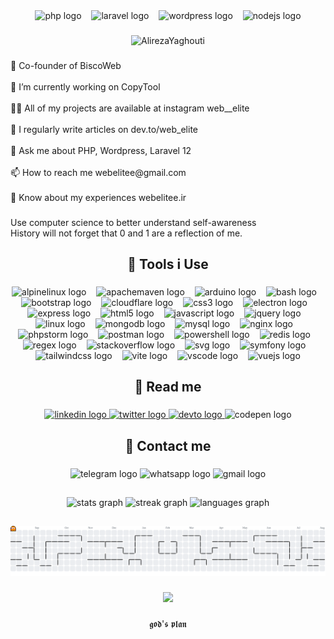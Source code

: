 <div align="center">
  <img src="https://img.shields.io/badge/PHP-777BB4?logo=php&logoColor=black&style=for-the-badge" height="40" alt="php logo"  />
  <img width="8" />
  <img src="https://img.shields.io/badge/Laravel-FF2D20?logo=laravel&logoColor=white&style=for-the-badge" height="40" alt="laravel logo"  />
  <img width="8" />
  <img src="https://img.shields.io/badge/WordPress-21759B?logo=wordpress&logoColor=white&style=for-the-badge" height="40" alt="wordpress logo"  />
  <img width="8" />
  <img src="https://img.shields.io/badge/Node.js-339933?logo=nodedotjs&logoColor=white&style=for-the-badge" height="40" alt="nodejs logo"  />
</div>

###

<div align="center">
<img src="https://readme-typing-svg.demolab.com?font=Honk&pause=100&center=true&multiline=true&repeat=false&width=900&height=100&size=40&lines=Hi%2C+I'm+Alireza;Mid-level+Developer+(Full-Stack)" alt="AlirezaYaghouti" />
</div>

###

<p align="left">🙌 Co-founder of BiscoWeb<br><br>🔭 I’m currently working on CopyTool<br><br>👨‍💻 All of my projects are available at instagram web__elite<br><br>📝 I regularly write articles on dev.to/web_elite<br><br>💬 Ask me about PHP, Wordpress, Laravel 12<br><br>📫 How to reach me webelitee@gmail.com<br><br>📄 Know about my experiences webelitee.ir</p>

###

<p align="left">Use computer science to better understand self-awareness<br>History will not forget that 0 and 1 are a reflection of me.</p>

###

<h2 align="center">🔧 Tools i Use</h2>

###

<div align="center">
  <img src="https://skillicons.dev/icons?i=alpinejs" height="35" alt="alpinelinux logo"  />
  <img width="8" />
  <img src="https://skillicons.dev/icons?i=maven" height="35" alt="apachemaven logo"  />
  <img width="8" />
  <img src="https://skillicons.dev/icons?i=arduino" height="35" alt="arduino logo"  />
  <img width="8" />
  <img src="https://skillicons.dev/icons?i=bash" height="35" alt="bash logo"  />
  <img width="8" />
  <img src="https://skillicons.dev/icons?i=bootstrap" height="35" alt="bootstrap logo"  />
  <img width="8" />
  <img src="https://skillicons.dev/icons?i=cloudflare" height="35" alt="cloudflare logo"  />
  <img width="8" />
  <img src="https://skillicons.dev/icons?i=css" height="35" alt="css3 logo"  />
  <img width="8" />
  <img src="https://skillicons.dev/icons?i=electron" height="35" alt="electron logo"  />
  <img width="8" />
  <img src="https://skillicons.dev/icons?i=express" height="35" alt="express logo"  />
  <img width="8" />
  <img src="https://skillicons.dev/icons?i=html" height="35" alt="html5 logo"  />
  <img width="8" />
  <img src="https://skillicons.dev/icons?i=js" height="35" alt="javascript logo"  />
  <img width="8" />
  <img src="https://skillicons.dev/icons?i=jquery" height="35" alt="jquery logo"  />
  <img width="8" />
  <img src="https://skillicons.dev/icons?i=linux" height="35" alt="linux logo"  />
  <img width="8" />
  <img src="https://skillicons.dev/icons?i=mongodb" height="35" alt="mongodb logo"  />
  <img width="8" />
  <img src="https://skillicons.dev/icons?i=mysql" height="35" alt="mysql logo"  />
  <img width="8" />
  <img src="https://skillicons.dev/icons?i=nginx" height="35" alt="nginx logo"  />
  <img width="8" />
  <img src="https://skillicons.dev/icons?i=phpstorm" height="35" alt="phpstorm logo"  />
  <img width="8" />
  <img src="https://skillicons.dev/icons?i=postman" height="35" alt="postman logo"  />
  <img width="8" />
  <img src="https://skillicons.dev/icons?i=powershell" height="35" alt="powershell logo"  />
  <img width="8" />
  <img src="https://skillicons.dev/icons?i=redis" height="35" alt="redis logo"  />
  <img width="8" />
  <img src="https://skillicons.dev/icons?i=regex" height="35" alt="regex logo"  />
  <img width="8" />
  <img src="https://skillicons.dev/icons?i=stackoverflow" height="35" alt="stackoverflow logo"  />
  <img width="8" />
  <img src="https://skillicons.dev/icons?i=svg" height="35" alt="svg logo"  />
  <img width="8" />
  <img src="https://skillicons.dev/icons?i=symfony" height="35" alt="symfony logo"  />
  <img width="8" />
  <img src="https://skillicons.dev/icons?i=tailwind" height="35" alt="tailwindcss logo"  />
  <img width="8" />
  <img src="https://skillicons.dev/icons?i=vite" height="35" alt="vite logo"  />
  <img width="8" />
  <img src="https://skillicons.dev/icons?i=vscode" height="35" alt="vscode logo"  />
  <img width="8" />
  <img src="https://skillicons.dev/icons?i=vue" height="35" alt="vuejs logo"  />
</div>

###

<h2 align="center">👀 Read me</h2>

###

<div align="center">
  <a href="https://linkedin.com/in/webelite" target="_blank">
    <img src="https://raw.githubusercontent.com/maurodesouza/profile-readme-generator/master/src/assets/icons/social/linkedin/default.svg" width="85" height="35" alt="linkedin logo"  />
  </a>
  <a href="https://twitter.com/alirezayaghouti" target="_blank">
    <img src="https://raw.githubusercontent.com/maurodesouza/profile-readme-generator/master/src/assets/icons/social/twitter/default.svg" width="85" height="35" alt="twitter logo"  />
  </a>
  <a href="https://dev.to/web_elite" target="_blank">
    <img src="https://raw.githubusercontent.com/maurodesouza/profile-readme-generator/master/src/assets/icons/social/devto/default.svg" width="85" height="35" alt="devto logo"  />
  </a>
  <img src="https://raw.githubusercontent.com/maurodesouza/profile-readme-generator/master/src/assets/icons/social/codepen/default.svg" width="85" height="35" alt="codepen logo"  />
</div>

###

<h2 align="center">📩 Contact me</h2>

###

<div align="center">
  <img src="https://raw.githubusercontent.com/maurodesouza/profile-readme-generator/master/src/assets/icons/social/telegram/default.svg" width="85" height="35" alt="telegram logo"  />
  <img src="https://raw.githubusercontent.com/maurodesouza/profile-readme-generator/master/src/assets/icons/social/whatsapp/default.svg" width="85" height="35" alt="whatsapp logo"  />
  <img src="https://raw.githubusercontent.com/maurodesouza/profile-readme-generator/master/src/assets/icons/social/gmail/default.svg" width="85" height="35" alt="gmail logo"  />
</div>

###

<h2 align="center"></h2>

###

<div align="center">
  <img src="https://github-readme-stats.vercel.app/api?username=web-elite&hide_title=false&hide_rank=false&show_icons=true&include_all_commits=true&count_private=true&disable_animations=false&theme=github_dark&locale=en&hide_border=true&order=1" height="180" alt="stats graph"  />
  <img src="https://streak-stats.demolab.com?user=web-elite&locale=en&mode=daily&theme=github_dark&hide_border=true&border_radius=5&order=3" height="180" alt="streak graph"  />
  <img src="https://github-readme-stats.vercel.app/api/top-langs?username=web-elite&locale=en&hide_title=false&layout=compact&card_width=700&langs_count=12&theme=github_dark&hide_border=true&order=2" height="150" alt="languages graph"  />
  
</div>

###

<h2 align="center"></h2>

###

<picture>
  <source media="(prefers-color-scheme: dark)" srcset="https://raw.githubusercontent.com/web-elite/web-elite/output/pacman-contribution-graph-dark.svg">
  <source media="(prefers-color-scheme: light)" srcset="https://raw.githubusercontent.com/web-elite/web-elite/output/pacman-contribution-graph.svg">
  <img alt="pacman contribution graph" src="https://raw.githubusercontent.com/web-elite/web-elite/output/pacman-contribution-graph.svg">
</picture>

###

<div align="center">
  <img src="https://visitor-badge.laobi.icu/badge?page_id=web-elite.web-elite&left_color=black&right_color=forestgreen&left_text=Views"  />
</div>

###

<div align="center">
𝖌𝖔𝖉'𝖘 𝖕𝖑𝖆𝖓
</div>

